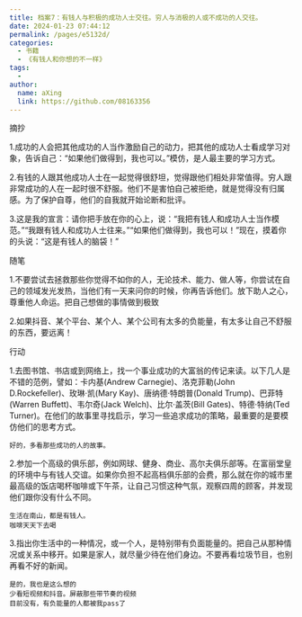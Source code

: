 ```yaml
---
title: 档案7：有钱人与积极的成功人士交往。穷人与消极的人或不成功的人交往。
date: 2024-01-23 07:44:12
permalink: /pages/e5132d/
categories:
  - 书籍
  - 《有钱人和你想的不一样》
tags:
  - 
author: 
  name: aXing
  link: https://github.com/08163356
---
```

摘抄

1.成功的人会把其他成功的人当作激励自己的动力，把其他的成功人士看成学习对象，告诉自己：“如果他们做得到，我也可以。”模仿，是人最主要的学习方式。

2.有钱的人跟其他成功人士在一起觉得很舒坦，觉得跟他们相处非常值得。穷人跟非常成功的人在一起时很不舒服。他们不是害怕自己被拒绝，就是觉得没有归属感。为了保护自尊，他们的自我就开始论断和批评。

3.这是我的宣言：请你把手放在你的心上，说：“我把有钱人和成功人士当作模范。”“我跟有钱人和成功人士往来。”“如果他们做得到，我也可以！”现在，摸着你的头说：“这是有钱人的脑袋！”

随笔

1.不要尝试去拯救那些你觉得不如你的人，无论技术、能力、做人等，你尝试在自己的领域发光发热，当他们有一天来问你的时候，你再告诉他们。放下助人之心，尊重他人命运。把自己想做的事情做到极致

2.如果抖音、某个平台、某个人、某个公司有太多的负能量，有太多让自己不舒服的东西，要远离！

行动

1.去图书馆、书店或到网络上，找一个事业成功的大富翁的传记来读。以下几人是不错的范例，譬如：卡内基(Andrew Carnegie)、洛克菲勒(John D.Rockefeller)、玫琳·凯(Mary Kay)、唐纳德·特朗普(Donald Trump)、巴菲特(Warren Buffett)、韦尔奇(Jack Welch)、比尔·盖茨(Bill Gates)、特德·特纳(Ted Turner)。在他们的故事里寻找启示，学习一些追求成功的策略，最重要的是要模仿他们的思考方式。

```
好的，多看那些成功的人的故事。
```

2.参加一个高级的俱乐部，例如网球、健身、商业、高尔夫俱乐部等。在富丽堂皇的环境中与有钱人交谊。如果你负担不起高档俱乐部的会费，那么就在你的城市里最高级的饭店喝杯咖啡或下午茶，让自己习惯这种气氛，观察四周的顾客，并发现他们跟你没有什么不同。

```
生活在南山，都是有钱人。
咖啡天天下去喝
```

3.指出你生活中的一种情况，或一个人，是特别带有负面能量的。把自己从那种情况或关系中移开。如果是家人，就尽量少待在他们身边。不要再看垃圾节目，也别再看不好的新闻。

```
是的，我也是这么想的
少看短视频和抖音。屏蔽那些带节奏的视频
目前没有，有负能量的人都被我pass了

```

